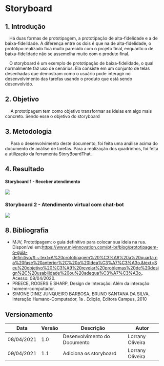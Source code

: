 # Storyboard

## 1. Introdução

<p>&emsp;Há duas formas de prototipagem, a prototipação de alta-fidelidade e a de baixa-fidelidade. A diferença entre os dois é que na de alta-fidelidade, o protótipo realizado fica muito parecido com o projeto final, enquanto o de baixa-fidelidade não se assemelha muito com o produto final.</p>
<p>&emsp;O storyboard é um exemplo de prototipação de baixa-fidelidade, o qual normalmente faz uso de cenários. Ela consiste em um conjunto de telas desenhadas que demostram como o usuário pode interagir no desenvolvimento das tarefas usando o produto que está sendo desenvolvido. </p>

## 2. Objetivo
<p>&emsp; A prototipagem tem como objetivo transformar as ideias em algo mais concreto. Sendo esse o objetivo do storyboard</p> 

## 3. Metodologia
<p>&emsp; Para o desenvolvimento deste documento, foi feita uma análise acima do documento de análise de tarefas. Para a realização dos quadrinhos, foi feita a utilização da ferramenta StoryBoardThat.</p>

## 4. Resultado
#### Storyboard 1 - Receber atendimento 
![](../assets/storyboard/receber-atendimento-highres.png)

### Storyboard 2 - Atendimento virtual com chat-bot
![](../assets/storyboard/atendimento-chat-bot-highres.png)

## 8. Bibliografia
- MJV, Prototipagem: o guia definitivo para colocar sua ideia na rua. Disponível em:<https://www.mjvinnovation.com/pt-br/blog/prototipagem-o-guia-definitivo/#:~:text=A%20prototipagem%20%C3%A9%20a%20quarta,na%20fase%20anterior%2C%20a%20Idea%C3%A7%C3%A3o.&text=Seu%20objetivo%20%C3%A9%20revelar%20problemas%20de%20design%2C%20usabilidade%20ou%20adequa%C3%A7%C3%A3o.>. Acesso: 08/04/2020.
- PREECE, ROGERS E SHARP, Design de Interação: Além da interação homem-computador.
- SIMONE DINIZ JUNQUEIRO BARBOSA, BRUNO SANTANA DA SILVA, Interação Humano-Computador, 1a . Edição, Editora Campus, 2010

## Versionamento

| Data       | Versão | Descrição                    | Autor            |
| ---------- | ------ | ---------------------------- | ---------------- |
| 08/04/2021 | 1.0    | Desenvolvimento do Documento | Lorrany Oliveira |
| 09/04/2021 | 1.1    | Adiciona os storyboard | Lorrany Oliveira |
